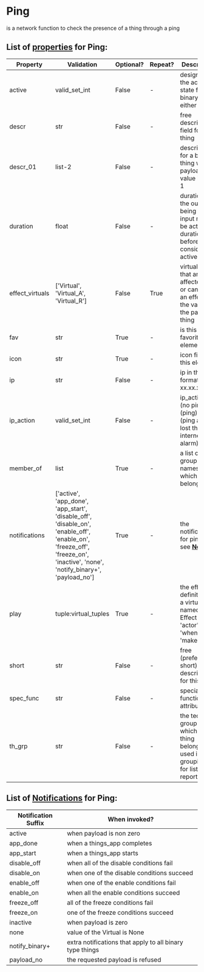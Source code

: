 <!--s_name-->
# Ping

<!--e_name-->

<!--s_role-->
<!--e_role-->

<!--s_descr-->
is a network function to check the presence of a thing through a ping

<!--e_descr-->

<!--s_tbl-->
## List of [properties](Properties.md) for __Ping__:

  | Property | Validation | Optional? | Repeat? | Description |
  | --- | --- | --- | --- | --- |
  | active | valid_set_int | False | - | designate the active state for a binary thing, either 0 or 1 | 
  | descr | str | False | - | free description field for this thing | 
  | descr_01 | list-2 | False | - | description for a binary thing when payload value is 0 or 1 | 
  | duration | float | False | - | duration of the output being active/ input must be active for duration before considered active | 
  | effect_virtuals | ['Virtual', 'Virtual_A', 'Virtual_R'] | False | True | virtual things that are affected by, or can have an effect on, the value of the parent thing | 
  | fav | str | True | - | is this a favorite element | 
  | icon | str | True | - | icon file for this element | 
  | ip | str | False | - | ip in the format of xx.xx.xx.xx | 
  | ip_action | valid_set_int | False | - | ip_action=-1 (no ping), 0 (ping), 1 (ping and if lost then internet alarm) | 
  | member_of | list | True | - | a list of group names to which thing belongs | 
  | notifications | ['active', 'app_done', 'app_start', 'disable_off', 'disable_on', 'enable_off', 'enable_on', 'freeze_off', 'freeze_on', 'inactive', 'none', 'notify_binary+', 'payload_no'] | True | - | the notifications for pings, see [__Notifier__](Notifier.md) | 
  | play | tuple:virtual_tuples | True | - | the effect definition for a virtual, is a named tuple Effect with 'actor', 'when', 'make', 'on' | 
  | short | str | False | - | free (preferably short) description for this thing | 
  | spec_func | str | False | - | special function attribute | 
  | th_grp | str | False | - | the technical group to which this thing belongs, used in groupings for lists and reports | 

## List of [Notifications](Notifier.md) for  __Ping__:

  | Notification Suffix | When invoked? |
  | --- | --- | 
  | active | when payload is non zero | 
  | app_done | when a things_app completes | 
  | app_start | when a things_app starts | 
  | disable_off | when all of the disable conditions fail | 
  | disable_on | when one of the disable conditions succeed | 
  | enable_off | when one of the enable conditions fail | 
  | enable_on | when all the enable conditions succeed | 
  | freeze_off | all of the freeze conditions fail | 
  | freeze_on | one of the freeze conditions succeed | 
  | inactive | when payload is zero | 
  | none | value of the Virtual is None | 
  | notify_binary+ | extra notifications that apply to all binary type things | 
  | payload_no | the requested payload is refused | 
<!--e_tbl-->

